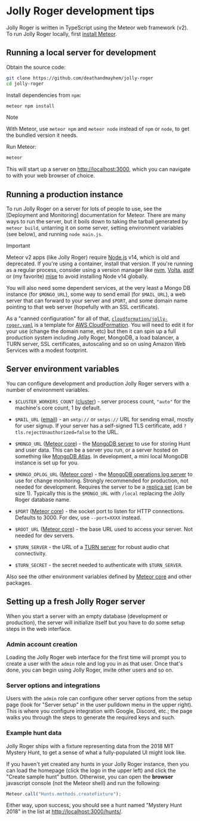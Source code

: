 # Jolly Roger development tips

Jolly Roger is written in TypeScript using the Meteor web framework (v2).
To run Jolly Roger locally, first [install Meteor](https://www.meteor.com/install).

## Running a local server for development

Obtain the source code:

```bash
git clone https://github.com/deathandmayhem/jolly-roger
cd jolly-roger
```

Install dependencies from `npm`:

```bash
meteor npm install
```

> [!NOTE]
> With Meteor, use `meteor npm` and `meteor node` instead of `npm` or `node`,
> to get the bundled version it needs.

Run Meteor:

```bash
meteor
```

This will start up a server on [http://localhost:3000](http://localhost:3000),
which you can navigate to with your web browser of choice.

## Running a production instance

To run Jolly Roger on a server for lots of people to use, see the
[Deployment and Monitoring] documentation for Meteor. There are many ways
to run the server, but it boils down to taking the tarball generated by
`meteor build`, untarring it on some server, setting environment variables
(see below), and running `node main.js`.

> [!IMPORTANT]
> Meteor v2 apps (like Jolly Roger) require [Node.js](https://nodejs.org/)
> v14, which is old and deprecated. If you're using a container, install
> that version. If you're running as a regular process, consider using
> a version manager like [nvm](https://github.com/nvm-sh/nvm),
> [Volta](https://volta.sh/), [asdf](https://asdf-vm.com/) or (my favorite)
> [mise](https://mise.jdx.dev/) to avoid installing Node v14 globally.

You will also need some dependent services, at the very least a
Mongo DB instance (for `$MONGO_URL`), some way to send email (for `$MAIL_URL`),
a web server that can forward to your server and `$PORT`, and some domain
name pointing to that web server (hopefully with an SSL certificate).

As a "canned configuration" for all of that,
[`cloudformation/jolly-roger.yaml`](cloudformation/jolly-roger.yaml) is
a template for [AWS CloudFormation](https://aws.amazon.com/cloudformation/).
You will need to edit it for your use (change the domain name, etc) but then
it can spin up a full production system including Jolly Roger, MongoDB,
a load balancer, a TURN server, SSL certificates, autoscaling and so on
using Amazon Web Services with a modest footprint.

## Server environment variables

You can configure development and production Jolly Roger servers with a
number of environment variables.

- `$CLUSTER_WORKERS_COUNT` ([cluster](https://github.com/meteorhacks/cluster)) -
  server process count, `"auto"` for the machine's core count, 1 by default.

- `$MAIL_URL` ([email](https://docs.meteor.com/api/email)) - an `smtp://` or
  `smtps://` URL for sending email, mostly for user signup. If your server
  has a self-signed TLS certificate, add `?tls.rejectUnauthorized=false` to the URL.

- `$MONGO_URL` ([Meteor core](https://docs.meteor.com/environment-variables#MONGO_URL)) -
  the [MongoDB server](https://www.mongodb.com/) to use for storing Hunt and user
  data. This can be a server you run, or a server hosted on something like
  [MongoDB Atlas](https://www.mongodb.com/atlas/database). In development, a mini
  local MongoDB instance is set up for you.

- `$MONGO_OPLOG_URL` ([Meteor core](https://docs.meteor.com/environment-variables#MONGO_OPLOG_URL)) -
  the [MongoDB operations log server](https://www.mongodb.com/docs/manual/core/replica-set-oplog/)
  to use for change monitoring. Strongly recommended for production, not
  needed for development. Requires the server to be a
  [replica set](https://www.mongodb.com/docs/manual/replication/) (can be size 1).
  Typically this is the `$MONGO_URL` with `/local` replacing the Jolly Roger database name.

- `$PORT` ([Meteor core](https://docs.meteor.com/environment-variables#PORT)) - the
  socket port to listen for HTTP connections. Defaults to 3000. For dev, use `--port=XXXX` instead.

- `$ROOT_URL` ([Meteor core](https://docs.meteor.com/environment-variables#ROOT_URL)) -
  the base URL used to access your server. Not needed for dev servers.

- `$TURN_SERVER` - the URL of a
  [TURN server](https://webrtc.org/getting-started/turn-server)
  for robust audio chat connectivity.

- `$TURN_SECRET` - the secret needed to authenticate with `$TURN_SERVER`.

Also see the other environment variables defined by
[Meteor core](https://docs.meteor.com/environment-variables) and other packages.

## Setting up a fresh Jolly Roger server

When you start a server with an empty database (development or production),
the server will initialize itself but you have to do some setup steps in the
web interface.

### Admin account creation

Loading the Jolly Roger web interface for the first time will prompt you to
create a user with the `admin` role and log you in as that user. Once that's
done, you can begin using Jolly Roger, invite other users and so on.

### Server options and integrations

Users with the `admin` role can configure other server options from the setup
page (look for "Server setup" in the user pulldown menu in the upper right).
This is where you configure integration with Google, Discord, etc.; the page
walks you through the steps to generate the required keys and such.

### Example hunt data

Jolly Roger ships with a fixture representing data from the 2018 MIT Mystery
Hunt, to get a sense of what a fully-populated UI might look like.

If you haven't yet created any hunts in your Jolly Roger instance, then you can
load the homepage (click the logo in the upper left) and click the
"Create sample hunt" button. Otherwise, you can open the **browser** javascript
console (not the Meteor shell) and run the following:

```js
Meteor.call("Hunts.methods.createFixture");
```

Either way, upon success, you should see a hunt named "Mystery Hunt 2018" in the
list at [http://localhost:3000/hunts/](http://localhost:3000/hunts/).
